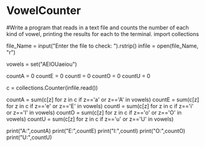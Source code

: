 # VowelCounter
#Write a program that reads in a text file and counts the number of each kind of vowel, printing the results for each to the terminal.
import collections

file_Name = input("Enter the file to check: ").rstrip()
infile = open(file_Name, "r")

vowels = set("AEIOUaeiou")

countA = 0
countE = 0
countI = 0
countO = 0
countU = 0

c = collections.Counter(infile.read())

countA = sum(c[z] for z in c if z=='a' or z=='A' in vowels)
countE = sum(c[z] for z in c if z=='e' or z=='E' in vowels)
countI = sum(c[z] for z in c if z=='i' or z=='I' in vowels)
countO = sum(c[z] for z in c if z=='o' or z=='O' in vowels)
countU = sum(c[z] for z in c if z=='u' or z=='U' in vowels)

print("A:",countA)
print("E:",countE)
print("I:",countI)
print("O:",countO)
print("U:",countU)


